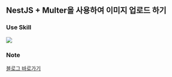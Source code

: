 ## NestJS + Multer을 사용하여 이미지 업로드 하기

### Use Skill

<img src="https://img.shields.io/badge/NestJS-E0234E?style=flat-square&logo=NestJS&logoColor=white"/>

### Note
[블로그 바로가기](https://velog.io/@kylie_03/NestJS-Multer%EC%9D%84-%EC%9D%B4%EC%9A%A9%ED%95%98%EC%97%AC-%EC%82%AC%EC%A7%84-%EC%97%AC%EB%9F%AC-%EC%9E%A5-%EC%97%85%EB%A1%9C%EB%93%9C%ED%95%98%EA%B8%B0)
